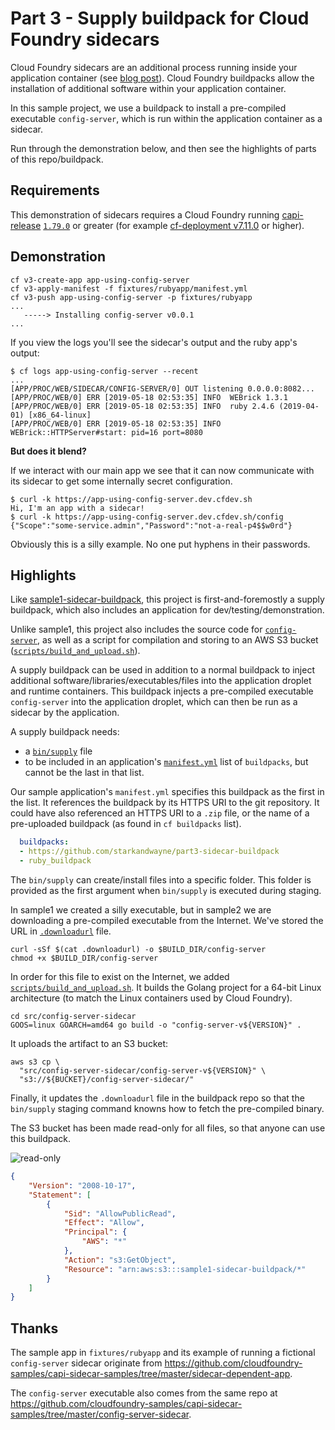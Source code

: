 # Part 3 - Supply buildpack for Cloud Foundry sidecars

Cloud Foundry sidecars are an additional process running inside your application container (see [blog post](https://www.cloudfoundry.org/blog/how-to-push-an-app-to-cloud-foundry-with-sidecars/)). Cloud Foundry buildpacks allow the installation of additional software within your application container.

In this sample project, we use a buildpack to install a pre-compiled executable `config-server`, which is run within the  application container as a sidecar.

Run through the demonstration below, and then see the highlights of parts of this repo/buildpack.

## Requirements

This demonstration of sidecars requires a Cloud Foundry running [capi-release](https://github.com/cloudfoundry/capi-release) [`1.79.0`](https://github.com/cloudfoundry/capi-release/releases/tag/1.79.0) or greater (for example [cf-deployment v7.11.0](https://github.com/cloudfoundry/cf-deployment/releases/tag/v7.11.0) or higher).

## Demonstration

```plain
cf v3-create-app app-using-config-server
cf v3-apply-manifest -f fixtures/rubyapp/manifest.yml
cf v3-push app-using-config-server -p fixtures/rubyapp
...
   -----> Installing config-server v0.0.1
...
```

If you view the logs you'll see the sidecar's output and the ruby app's output:

```plain
$ cf logs app-using-config-server --recent
...
[APP/PROC/WEB/SIDECAR/CONFIG-SERVER/0] OUT listening 0.0.0.0:8082...
[APP/PROC/WEB/0] ERR [2019-05-18 02:53:35] INFO  WEBrick 1.3.1
[APP/PROC/WEB/0] ERR [2019-05-18 02:53:35] INFO  ruby 2.4.6 (2019-04-01) [x86_64-linux]
[APP/PROC/WEB/0] ERR [2019-05-18 02:53:35] INFO  WEBrick::HTTPServer#start: pid=16 port=8080
```

**But does it blend?**

If we interact with our main app we see that it can now communicate with its sidecar to get some internally secret configuration.

```plain
$ curl -k https://app-using-config-server.dev.cfdev.sh
Hi, I'm an app with a sidecar!
$ curl -k https://app-using-config-server.dev.cfdev.sh/config
{"Scope":"some-service.admin","Password":"not-a-real-p4$$w0rd"}
```

Obviously this is a silly example. No one put hyphens in their passwords.

## Highlights

Like [sample1-sidecar-buildpack](https://github.com/starkandwayne/part3-sidecar-buildpack), this project is first-and-foremostly a supply buildpack, which also includes an application for dev/testing/demonstration.

Unlike sample1, this project also includes the source code for [`config-server`](src/config-server-sidecar), as well as a script for compilation and storing to an AWS S3 bucket ([`scripts/build_and_upload.sh`](scripts/build_and_upload.sh)).

A supply buildpack can be used in addition to a normal buildpack to inject additional software/libraries/executables/files into the application droplet and runtime containers. This buildpack injects a pre-compiled executable `config-server` into the application droplet, which can then be run as a sidecar by the application.

A supply buildpack needs:

* a [`bin/supply`](bin/supply) file
* to be included in an application's [`manifest.yml`](fixtures/rubyapp/manifest.yml) list of `buildpacks`, but cannot be the last in that list.

Our sample application's `manifest.yml` specifies this buildpack as the first in the list. It references the buildpack by its HTTPS URI to the git repository. It could have also referenced an HTTPS URI to a `.zip` file, or the name of a pre-uploaded buildpack (as found in `cf buildpacks` list).

```yaml
  buildpacks:
  - https://github.com/starkandwayne/part3-sidecar-buildpack
  - ruby_buildpack
```

The `bin/supply` can create/install files into a specific folder. This folder is provided as the first argument when `bin/supply` is executed during staging.

In sample1 we created a silly executable, but in sample2 we are downloading a pre-compiled executable from the Internet. We've stored the URL in [`.downloadurl`](.downloadurl) file.

```shell
curl -sSf $(cat .downloadurl) -o $BUILD_DIR/config-server
chmod +x $BUILD_DIR/config-server
```

In order for this file to exist on the Internet, we added [`scripts/build_and_upload.sh`](scripts/build_and_upload.sh). It builds the Golang project for a 64-bit Linux architecture (to match the Linux containers used by Cloud Foundry).

```shell
cd src/config-server-sidecar
GOOS=linux GOARCH=amd64 go build -o "config-server-v${VERSION}" .
```

It uploads the artifact to an S3 bucket:

```shell
aws s3 cp \
  "src/config-server-sidecar/config-server-v${VERSION}" \
  "s3://${BUCKET}/config-server-sidecar/"
```

Finally, it updates the `.downloadurl` file in the buildpack repo so that the `bin/supply` staging command knowns how to fetch the pre-compiled binary.

The S3 bucket has been made read-only for all files, so that anyone can use this buildpack.

![read-only](https://cl.ly/e7f534258b41/public-read-only-bucket.png)

```json
{
    "Version": "2008-10-17",
    "Statement": [
        {
            "Sid": "AllowPublicRead",
            "Effect": "Allow",
            "Principal": {
                "AWS": "*"
            },
            "Action": "s3:GetObject",
            "Resource": "arn:aws:s3:::sample1-sidecar-buildpack/*"
        }
    ]
}
```

## Thanks

The sample app in `fixtures/rubyapp` and its example of running a fictional `config-server` sidecar originate from https://github.com/cloudfoundry-samples/capi-sidecar-samples/tree/master/sidecar-dependent-app.

The `config-server` executable also comes from the same repo at https://github.com/cloudfoundry-samples/capi-sidecar-samples/tree/master/config-server-sidecar.
